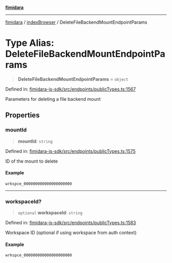 [**fimidara**](../../README.md)

***

[fimidara](../../modules.md) / [indexBrowser](../README.md) / DeleteFileBackendMountEndpointParams

# Type Alias: DeleteFileBackendMountEndpointParams

> **DeleteFileBackendMountEndpointParams** = `object`

Defined in: [fimidara-js-sdk/src/endpoints/publicTypes.ts:1567](https://github.com/softkave/fimidara/blob/feac071900ab8644442d355e5cb5db9df2f34600/fimidara-js-sdk/src/endpoints/publicTypes.ts#L1567)

Parameters for deleting a file backend mount

## Properties

### mountId

> **mountId**: `string`

Defined in: [fimidara-js-sdk/src/endpoints/publicTypes.ts:1575](https://github.com/softkave/fimidara/blob/feac071900ab8644442d355e5cb5db9df2f34600/fimidara-js-sdk/src/endpoints/publicTypes.ts#L1575)

ID of the mount to delete

#### Example

```
wrkspce_000000000000000000000
```

***

### workspaceId?

> `optional` **workspaceId**: `string`

Defined in: [fimidara-js-sdk/src/endpoints/publicTypes.ts:1583](https://github.com/softkave/fimidara/blob/feac071900ab8644442d355e5cb5db9df2f34600/fimidara-js-sdk/src/endpoints/publicTypes.ts#L1583)

Workspace ID (optional if using workspace from auth context)

#### Example

```
wrkspce_000000000000000000000
```
